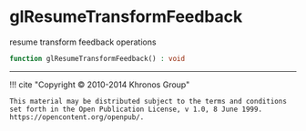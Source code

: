 # glResumeTransformFeedback
resume transform feedback operations

```php
function glResumeTransformFeedback() : void
```

---
     

!!! cite "Copyright © 2010-2014 Khronos Group"

    This material may be distributed subject to the terms and conditions set forth in the Open Publication License, v 1.0, 8 June 1999. https://opencontent.org/openpub/.